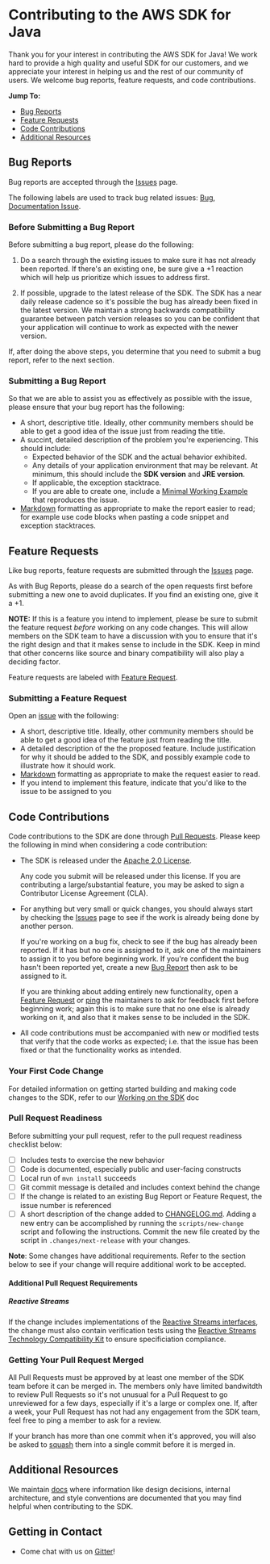 # Contributing to the AWS SDK for Java
Thank you for your interest in contributing the AWS SDK for Java! We work hard
to provide a high quality and useful SDK for our customers, and we appreciate
your interest in helping us and the rest of our community of users. We welcome
bug reports, feature requests, and code contributions.

__Jump To:__
* [Bug Reports](#bug-reports)
* [Feature Requests](#feature-requests)
* [Code Contributions](#code-contributions)
* [Additional Resources](#additional-resources)

## Bug Reports
Bug reports are accepted through the [Issues][issues] page.

The following labels are used to track bug related issues: [Bug][label-bug],
[Documentation Issue][label-doc-issue].

### Before Submitting a Bug Report
Before submitting a bug report, please do the following:

1. Do a search through the existing issues to make sure it has not already been
   reported. If there's an existing one, be sure give a +1 reaction which will
   help us prioritize which issues to address first.

2. If possible, upgrade to the latest release of the SDK. The SDK has a near
   daily release cadence so it's possible the bug has already been fixed in the
   latest version. We maintain a strong backwards compatibility guarantee
   between patch version releases so you can be confident that your application
   will continue to work as expected with the newer version.

If, after doing the above steps, you determine that you need to submit a bug
report, refer to the next section.

### Submitting a Bug Report
So that we are able to assist you as effectively as possible with the issue,
please ensure that your bug report has the following:

* A short, descriptive title. Ideally, other community members should be able
  to get a good idea of the issue just from reading the title.
* A succint, detailed description of the problem you're experiencing. This
  should include:
  * Expected behavior of the SDK and the actual behavior exhibited.
  * Any details of your application environment that may be relevant. At
    minimum, this should include the __SDK version__ and __JRE version__.
  * If applicable, the exception stacktrace.
  * If you are able to create one, include a [Minimal Working Example][mwe]
    that reproduces the issue.
* [Markdown][markdown] formatting as appropriate to make the report easier to
  read; for example use code blocks when pasting a code snippet and exception
  stacktraces.

## Feature Requests
Like bug reports, feature requests are submitted through the [Issues][issues]
page.

As with Bug Reports, please do a search of the open requests first before
submitting a new one to avoid duplicates. If you find an existing one, give it
a +1.

__NOTE:__ If this is a feature you intend to implement, please be sure to
submit the feature request *before* working on any code changes. This will
allow members on the SDK team to have a discussion with you to ensure that it's
the right design and that it makes sense to include in the SDK. Keep in mind
that other concerns like source and binary compatibility will also play a
deciding factor.

Feature requests are labeled with [Feature Request][label-feature-request].

### Submitting a Feature Request
Open an [issue][issues] with the following:

* A short, descriptive title. Ideally, other community members should be able
  to get a good idea of the feature just from reading the title.
* A detailed description of the the proposed feature. Include justification for
  why it should be added to the SDK, and possibly example code to illustrate
  how it should work.
* [Markdown][markdown] formatting as appropriate to make the request easier to
  read.
* If you intend to implement this feature, indicate that you'd like to the
  issue to be assigned to you

## Code Contributions
Code contributions to the SDK are done through [Pull Requests][pull-requests].
Please keep the following in mind when considering a code contribution:

* The SDK is released under the [Apache 2.0 License][license].

   Any code you submit will be released under this license. If you are
   contributing a large/substantial feature, you may be asked to sign a
   Contributor License Agreement (CLA).
* For anything but very small or quick changes, you should always start by
  checking the [Issues][issues] page to see if the work is already being done
  by another person.

  If you're working on a bug fix, check to see if the bug has already been
  reported. If it has but no one is assigned to it, ask one of the maintainers
  to assign it to you before beginning work.  If you're confident the bug
  hasn't been reported yet, create a new [Bug Report](#bug-reports) then ask to
  be assigned to it.

  If you are thinking about adding entirely new functionality, open a [Feature
  Request](#feature-requests) or [ping][gitter] the maintainers to ask for
  feedback first before beginning work; again this is to make sure that no one
  else is already working on it, and also that it makes sense to be included in
  the SDK.
* All code contributions must be accompanied with new or modified tests that
  verify that the code works as expected; i.e. that the issue has been fixed or
  that the functionality works as intended.

### Your First Code Change
For detailed information on getting started building and making code changes to
the SDK, refer to our [Working on the SDK](./docs/GettingStarted.md) doc

### Pull Request Readiness
Before submitting your pull request, refer to the pull request readiness
checklist below:

* [ ] Includes tests to exercise the new behavior
* [ ] Code is documented, especially public and user-facing constructs
* [ ] Local run of `mvn install` succeeds
* [ ] Git commit message is detailed and includes context behind the change
* [ ] If the change is related to an existing Bug Report or Feature Request,
  the issue number is referenced
* [ ] A short description of the change added to
  [CHANGELOG.md](./CHANGELOG.md). Adding a new entry can be accomplished by
  running the `scripts/new-change` script and following the instructions.
  Commit the new file created by the script in `.changes/next-release` with
  your changes.

__Note__: Some changes have additional requirements. Refer to the section below
to see if your change will require additional work to be accepted.

#### Additional Pull Request Requirements
##### Reactive Streams
If the change includes implementations of the [Reactive Streams
interfaces](https://github.com/reactive-streams/reactive-streams-jvm), the
change must also contain verification tests using the [Reactive Streams
Technology Compatibility
Kit](https://github.com/reactive-streams/reactive-streams-jvm/tree/master/tck)
to ensure specificiation compliance.

### Getting Your Pull Request Merged
All Pull Requests must be approved by at least one member of the SDK team
before it can be merged in. The members only have limited bandwitdth to review
Pull Requests so it's not unusual for a Pull Request to go unreviewed for a few
days, especially if it's a large or complex one. If, after a week, your Pull
Request has not had any engagement from the SDK team, feel free to ping a
member to ask for a review.

If your branch has more than one commit when it's approved, you will also be
asked to [squash][git-rewriting-history] them into a single commit before it is
merged in.

## Additional Resources
We maintain [docs](docs/README.md) where information like design decisions, internal
architecture, and style conventions are documented that you may find helpful
when contributing to the SDK.

## Getting in Contact
* Come chat with us on [Gitter][gitter]!

[license]: ./LICENSE.txt
[mwe]: https://en.wikipedia.org/wiki/Minimal_Working_Example
[markdown]: https://guides.github.com/features/mastering-markdown/
[issues]: https://github.com/aws/aws-sdk-java-v2/issues
[pull-requests]: https://github.com/aws/aws-sdk-java-v2/pulls
[label-bug]: https://github.com/aws/aws-sdk-java-v2/labels/Bug
[label-doc-issue]: https://github.com/aws/aws-sdk-java-v2/labels/Documentation%20Issue
[label-feature-request]: https://github.com/aws/aws-sdk-java-v2/labels/Feature%20Request
[git-rewriting-history]: https://git-scm.com/book/en/v2/Git-Tools-Rewriting-History
[gitter]: https://gitter.im/aws/aws-sdk-java-v2
